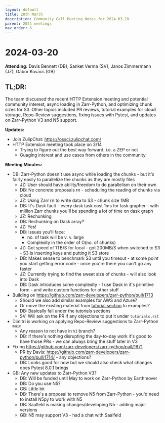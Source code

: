```yaml
---
layout: default
title: 20th March
description: Community Call Meeting Notes for 2024-03-20
parent: 2024 meetings
nav_order: 6
---
```


# 2024-03-20

**Attending:** Davis Bennett (DB), Sanket Verma (SV), Janos Zimmermann (JZ), Gābor Kovācs (GB)

## TL;DR:

The team discussed the recent HTTP Extension meeting and potential community interest, async loading in Zarr-Python, and optimizing chunk sizes for S3. Other topics included PR reviews, tutorial examples for cloud storage, Repo-Review suggestions, fixing issues with Pytest, and updates on Zarr-Python V3 and N5 support.

**Updates:**

- Join ZulipChat: <https://ossci.zulipchat.com/>
- HTTP Extension meeting took place on 3/14
    - Trying to figure out the best way forward, i.e. a ZEP or not
    - Guaging interest and use cases from others in the community

**Meeting Minutes:**

- DB: Zarr-Python doesn't use async while loading the chunks - but it's fairly easily to parallelize the chunks as they are mostly files
    - JZ: User should have ability/freedom to do parallelism on their own
    - DB: No concrete proposals rn - scheduling the reading of chunks via cloud
    - JZ: Using Zarr rn to write data to S3 - chunk size 1MB
    - DB: It's Dask fault - every dask task cost 1ms for task grapher - with million Zarr chunks you'll be spending a lot of time on dask graph
    - JZ: Rechunking
    - DB: Rechunking on Dask array?
    - JZ: Yes!
    - DB: Issues you'll face:
        - no. of task will be v. v. large
        - Complexity in the order of O(no. of chunks)
    - JZ: Got speed of 1TB/S for local - got 200MB/S when switched to S3 - S3 is inserting keys and putting it S3 store
    - DB: Makes sense to benchmark S3 until you timeout - at some point you start getting error code - once you're there you can't go any faster
    - JZ: Currently trying to find the sweet size of chunks - will also look into Dask
    - DB: Dask introduces some complexity - I use Dask in it's primitive form - and write custom functions for other stuff
- Building on <https://github.com/zarr-developers/zarr-python/pull/1713>
    - Should we also add similar examples for AWS and Azure?
    - Or move the existing material from [tutorial section](https://zarr.readthedocs.io/en/stable/tutorial.html#distributed-cloud-storage) to examples?
    - DB: Basically fall under the tutorials sections
    - SV: Will ask on the PR if any objections to put it under `tutorials.rst`
- Dimitri is working on applying Repo-Review suggestions to Zarr-Python `main`
    - Any reason to not have in `V3` branch?
    - DB: If there's nothing disrupting the day-to-day work it's good to have those PRs - we can always bring the stuff later in V3
- Fixing <https://github.com/zarr-developers/zarr-python/pull/1671>
    - PR by Davis: <https://github.com/zarr-developers/zarr-python/pull/1714/> - any objections?
    - DB: Looks good for now but we should also check what changes does Pytest 8.0.1 brings
- GB: Any new updates to Zarr-Python V3?
    - DB: Will be funded until May to work on Zarr-Python by Earthmover
    - DB: Do you use N5?
    - GB: Little bit
    - DB: There's a proposal to remove N5 from Zarr-Python - you'd need to install N5py to work with N5
    - DB: Saalfeld is making changes/developing N5 - adding major versions
    - GB: N5 may support V3 - had a chat with Saalfeld
